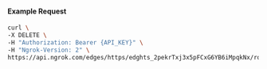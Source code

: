 <!-- Code generated for API Clients. DO NOT EDIT. -->

#### Example Request

```bash
curl \
-X DELETE \
-H "Authorization: Bearer {API_KEY}" \
-H "Ngrok-Version: 2" \
https://api.ngrok.com/edges/https/edghts_2pekrTxj3x5pFCxG6YB6iMpqkNx/routes/edghtsrt_2pekrPHbkPdDXinPi2snfvj5OeA/traffic_policy
```
